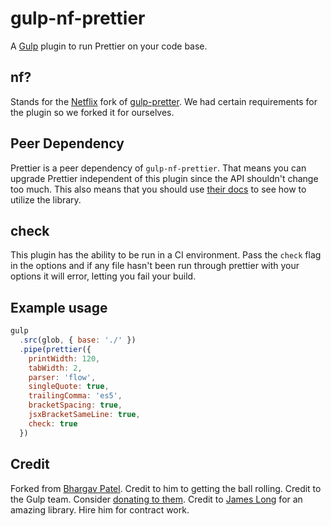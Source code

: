 # gulp-nf-prettier

A [Gulp][gulp] plugin to run Prettier on your code base.

## nf?

Stands for the [Netflix][nf] fork of [gulp-pretter][gp]. We had certain requirements for the plugin so we forked it for ourselves.

## Peer Dependency

Prettier is a peer dependency of `gulp-nf-prettier`. That means you can upgrade Prettier independent of this plugin since the API shouldn't change too much. This also means that you should use [their docs][docs] to see how to utilize the library.

## check

This plugin has the ability to be run in a CI environment. Pass the `check` flag in the options and if any file hasn't been run through prettier with your options it will error, letting you fail your build.

## Example usage

```javascript
gulp
  .src(glob, { base: './' })
  .pipe(prettier({
    printWidth: 120,
    tabWidth: 2,
    parser: 'flow',
    singleQuote: true,
    trailingComma: 'es5',
    bracketSpacing: true,
    jsxBracketSameLine: true,
    check: true
  })
```

## Credit

Forked from [Bhargav Patel][bp]. Credit to him to getting the ball rolling. Credit to the Gulp team. Consider [donating to them][oc]. Credit to [James Long][jlong] for an amazing library. Hire him for contract work.

[gulp]: http://gulpjs.com/
[bp]: https://github.com/bhargavrpatel
[nf]: https://jobs.netflix.com/
[gp]: https://github.com/bhargavrpatel/gulp-prettier
[docs]: https://github.com/prettier/prettier
[oc]: https://opencollective.com/gulpjs
[jlong]: https://twitter.com/jlongster
